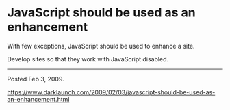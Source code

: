 # JavaScript should be used as an enhancement

With few exceptions, JavaScript should be used to enhance a site.

Develop sites so that they work with JavaScript disabled.

---

Posted Feb 3, 2009.

https://www.darklaunch.com/2009/02/03/javascript-should-be-used-as-an-enhancement.html